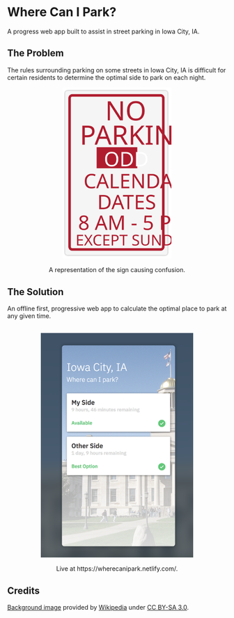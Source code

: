 # Where Can I Park?

A progress web app built to assist in street parking in Iowa City, IA.

## The Problem

The rules surrounding parking on some streets in Iowa City, IA is difficult for certain residents to determine the optimal side to park on each night.

<figure>
  <p align="center">
    <img src="./.github/sign.svg" width="250" alt="Street sign reading: No Parking, Odd Calendar Dates, 8 AM - 5 PM, Except Sundays">
  </p>
  <figcaption>
    <p align="center">
      A representation of the sign causing confusion.
    </p>
  </figcaption>
</figure>

## The Solution

An offline first, progressive web app to calculate the optimal place to park at any given time.<br><br>

<figure>
  <p align="center">
    <a href="https://wherecanipark.netlify.com/">
      <img src="./.github/screenshot.png" width="350" alt="A screenshot of Where Can I Park">
    </a>
  </p>
  <figcaption>
    <p align="center">
      Live at https://wherecanipark.netlify.com/.
    </p>
  </figcaption>
</figure>

## Credits

[Background image](./public/background.jpg) provided by [Wikipedia](https://en.wikipedia.org/wiki/Iowa_Old_Capitol_Building#/media/File:Old_Capitol_Iowa_City.jpg) under [CC BY-SA 3.0](https://creativecommons.org/licenses/by-sa/3.0/).
